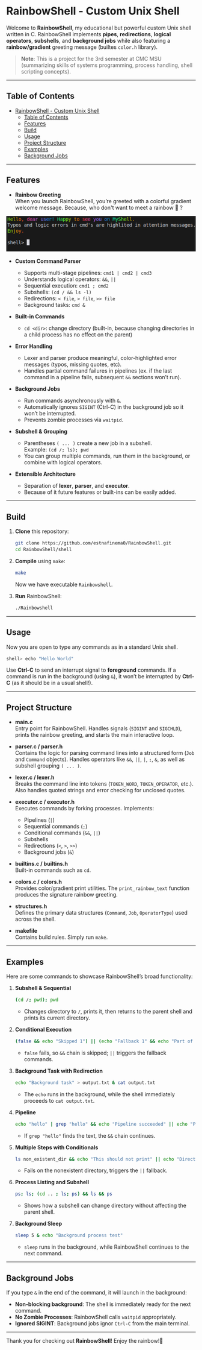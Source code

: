 # RainbowShell - Custom Unix Shell

Welcome to **RainbowShell**, my educational but powerful custom Unix shell written in C. RainbowShell implements **pipes**, **redirections**, **logical operators**, **subshells**, and **background jobs** while also featuring a **rainbow/gradient** greeting message (builtes `color.h` library).

> **Note**: This is a project for the 3rd semester at CMC MSU (summarizing skills of systems programming, process handling, shell scripting concepts).

---

## Table of Contents

- [RainbowShell - Custom Unix Shell](#rainbowshell---custom-unix-shell)
  - [Table of Contents](#table-of-contents)
  - [Features](#features)
  - [Build](#build)
  - [Usage](#usage)
  - [Project Structure](#project-structure)
  - [Examples](#examples)
  - [Background Jobs](#background-jobs)

---

## Features

- **Rainbow Greeting**  
  When you launch RainbowShell, you’re greeted with a colorful gradient welcome message. Because, who don't want to meet a rainbow 🌈 ?

![RainbowShell](image.png)

- **Custom Command Parser**  
  - Supports multi-stage pipelines: `cmd1 | cmd2 | cmd3`
  - Understands logical operators: `&&`, `||`
  - Sequential execution: `cmd1 ; cmd2`
  - Subshells: `(cd / && ls -l)`
  - Redirections: `< file`, `> file`, `>> file`
  - Background tasks: `cmd &`
  
- **Built-in Commands**  
  - `cd <dir>`: change directory (built-in, because changing directories in a child process has no effect on the parent)

- **Error Handling**  
  - Lexer and parser produce meaningful, color-highlighted error messages (typos, missing quotes, etc).
  - Handles partial command failures in pipelines (ex. if the last command in a pipeline fails, subsequent `&&` sections won’t run).

- **Background Jobs**  
  - Run commands asynchronously with `&`.
  - Automatically ignores `SIGINT` (Ctrl-C) in the background job so it won’t be interrupted.
  - Prevents zombie processes via `waitpid`.

- **Subshell & Grouping**  
  - Parentheses `( ... )` create a new job in a subshell.  
    Example: `(cd /; ls); pwd`
  - You can group multiple commands, run them in the background, or combine with logical operators.

- **Extensible Architecture**  
  - Separation of **lexer**, **parser**, and **executor**.
  - Because of it future features or built-ins can be easily added.

---

## Build 

1. **Clone** this repository:
   ```bash
   git clone https://github.com/estnafinema0/RainbowShell.git
   cd RainbowShell/shell
   ```
2. **Compile** using `make`:
   ```bash
   make
   ```
   Now we have executable `Rainbowshell`.

3. **Run** RainbowShell:
   ```bash
   ./Rainbowshell
   ```

---

## Usage

Now you are open to type any commands as in a standard Unix shell. 
```bash
shell> echo "Hello World"
```

Use **Ctrl-C** to send an interrupt signal to **foreground** commands. If a command is run in the background (using `&`), it won’t be interrupted by **Ctrl-C** (as it should be in a usual shell!).

---

## Project Structure

- **main.c**  
  Entry point for RainbowShell. Handles signals (`SIGINT` and `SIGCHLD`), prints the rainbow greeting, and starts the main interactive loop.

- **parser.c / parser.h**  
  Contains the logic for parsing command lines into a structured form (`Job` and `Command` objects). Handles operators like `&&`, `||`, `|`, `;`, `&`, as well as subshell grouping `( ... )`.

- **lexer.c / lexer.h**  
  Breaks the command line into tokens (`TOKEN_WORD`, `TOKEN_OPERATOR`, etc.). Also handles quoted strings and error checking for unclosed quotes.

- **executor.c / executor.h**  
  Executes commands by forking processes. Implements:
  - Pipelines (`|`)
  - Sequential commands (`;`)
  - Conditional commands (`&&`, `||`)
  - Subshells
  - Redirections (`<`, `>`, `>>`)
  - Background jobs (`&`)

- **builtins.c / builtins.h**  
  Built-in commands such as `cd`.

- **colors.c / colors.h**  
  Provides color/gradient print utilities. The `print_rainbow_text` function produces the signature rainbow greeting.

- **structures.h**  
  Defines the primary data structures (`Command`, `Job`, `OperatorType`) used across the shell.

- **makefile**  
  Contains build rules. Simply run `make`.

---

## Examples

Here are some commands to showcase RainbowShell’s broad functionality:

1. **Subshell & Sequential**  
   ```bash
   (cd /; pwd); pwd
   ```
   - Changes directory to `/`, prints it, then returns to the parent shell and prints its current directory.

2. **Conditional Execution**  
   ```bash
   (false && echo "Skipped 1") || (echo "Fallback 1" && echo "Part of fallback")
   ```
   - `false` fails, so `&&` chain is skipped; `||` triggers the fallback commands.

3. **Background Task with Redirection**  
   ```bash
   echo "Background task" > output.txt & cat output.txt
   ```
   - The `echo` runs in the background, while the shell immediately proceeds to `cat output.txt`.

4. **Pipeline**  
   ```bash
   echo "hello" | grep "hello" && echo "Pipeline succeeded" || echo "Pipeline failed"
   ```
   - If `grep "hello"` finds the text, the `&&` chain continues.

5. **Multiple Steps with Conditionals**  
   ```bash
   ls non_existent_dir && echo "This should not print" || echo "Directory not found"
   ```
   - Fails on the nonexistent directory, triggers the `||` fallback.

6. **Process Listing and Subshell**  
   ```bash
   ps; ls; (cd .. ; ls; ps) && ls && ps
   ```
   - Shows how a subshell can change directory without affecting the parent shell.

7. **Background Sleep**  
   ```bash
   sleep 5 & echo "Background process test"
   ```
   - `sleep` runs in the background, while RainbowShell continues to the next command.

---

## Background Jobs

If you type `&` in the end of the command, it will launch in the background:
- **Non-blocking background**: The shell is immediately ready for the next command.
- **No Zombie Processes**: RainbowShell calls `waitpid` appropriately.
- **Ignored SIGINT**: Background jobs ignor `Ctrl-C` from the main terminal.

---

Thank you for checking out **RainbowShell**! Enjoy the rainbow!🌈 